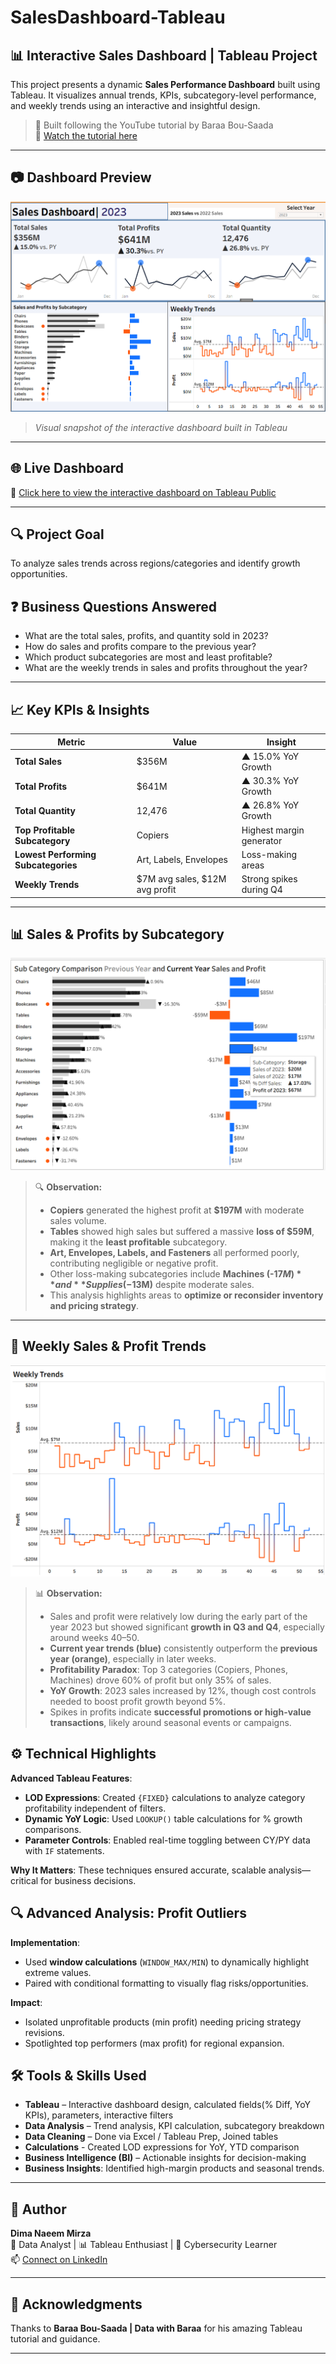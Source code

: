 # SalesDashboard-Tableau
## 📊 Interactive Sales Dashboard  | Tableau Project

This project presents a dynamic **Sales Performance Dashboard** built using Tableau. It visualizes annual trends, KPIs, subcategory-level performance, and weekly trends using an interactive and insightful design.

> 📌 Built following the YouTube tutorial by Baraa Bou-Saada  
> 🎥 [Watch the tutorial here](https://www.youtube.com/watch?v=dahrmqT5GD4&t=4366s)

---

## 📷 Dashboard Preview

![Sales Dashboard Preview](assets/SalesDashboard2023.png)  
> *Visual snapshot of the interactive dashboard built in Tableau*

---

## 🌐 Live Dashboard

🔗 [Click here to view the interactive dashboard on Tableau Public](https://public.tableau.com/app/profile/dima.naeem/viz/SalesDashboard_17428741637750/Dashboard1?publish=yes)

---
## 🔍 **Project Goal**  
To analyze sales trends across regions/categories and identify growth opportunities.  

## ❓ Business Questions Answered

- What are the total sales, profits, and quantity sold in 2023?
- How do sales and profits compare to the previous year?
- Which product subcategories are most and least profitable?
- What are the weekly trends in sales and profits throughout the year?

---

## 📈 Key KPIs & Insights

| Metric              | Value      | Insight |
|---------------------|------------|---------|
| **Total Sales**     | $356M      | ▲ 15.0% YoY Growth |
| **Total Profits**   | $641M      | ▲ 30.3% YoY Growth |
| **Total Quantity**  | 12,476     | ▲ 26.8% YoY Growth |
| **Top Profitable Subcategory** | Copiers | Highest margin generator |
| **Lowest Performing Subcategories** | Art, Labels, Envelopes | Loss-making areas |
| **Weekly Trends**   | $7M avg sales, $12M avg profit | Strong spikes during Q4 |

---
## 📊 Sales & Profits by Subcategory

![Subcategory Sales and Profits](assets/SubcategoryChart.png)

> 🔍 **Observation:**  
> - **Copiers** generated the highest profit at **$197M** with moderate sales volume.  
> - **Tables** showed high sales but suffered a massive **loss of $59M**, making it the **least profitable** subcategory.  
> - **Art, Envelopes, Labels, and Fasteners** all performed poorly, contributing negligible or negative profit.  
> - Other loss-making subcategories include **Machines (-$17M)** and **Supplies (-$13M)** despite moderate sales.  
> - This analysis highlights areas to **optimize or reconsider inventory and pricing strategy**.

---

## 📆 Weekly Sales & Profit Trends

![Weekly Trends](assets/WeeklyTrends.png)

> 📊 **Observation:**  
> - Sales and profit were relatively low during the early part of the year 2023 but showed significant **growth in Q3 and Q4**, especially around weeks 40–50.  
> - **Current year trends (blue)** consistently outperform the **previous year (orange)**, especially in later weeks.  
>- **Profitability Paradox**: Top 3 categories (Copiers, Phones, Machines) drove 60% of profit but only 35% of sales.  
>- **YoY Growth**: 2023 sales increased by 12%, though cost controls needed to boost profit growth beyond 5%.
> - Spikes in profits indicate **successful promotions or high-value transactions**, likely around seasonal events or campaigns.


## ⚙️ **Technical Highlights**  
**Advanced Tableau Features**:  
- **LOD Expressions**: Created `{FIXED}` calculations to analyze category profitability independent of filters.  
- **Dynamic YoY Logic**: Used `LOOKUP()` table calculations for % growth comparisons.  
- **Parameter Controls**: Enabled real-time toggling between CY/PY data with `IF` statements.  

**Why It Matters**: These techniques ensured accurate, scalable analysis—critical for business decisions.  

## 🔍 Advanced Analysis: Profit Outliers
**Implementation**:  
- Used **window calculations** (`WINDOW_MAX/MIN`) to dynamically highlight extreme values.  
- Paired with conditional formatting to visually flag risks/opportunities.  

**Impact**:  
- Isolated unprofitable products (min profit) needing pricing strategy revisions.  
- Spotlighted top performers (max profit) for regional expansion.  


## 🛠️ Tools & Skills Used

- **Tableau** – Interactive dashboard design, calculated fields(% Diff, YoY KPIs), parameters, interactive filters
- **Data Analysis** – Trend analysis, KPI calculation, subcategory breakdown
- **Data Cleaning** – Done via Excel / Tableau Prep, Joined tables
- **Calculations** - Created LOD expressions for YoY, YTD comparison
- **Business Intelligence (BI)** – Actionable insights for decision-making
- **Business Insights**: Identified high-margin products and seasonal trends.  
---

## 🙋 Author

**Dima Naeem Mirza**  
🧠 Data Analyst | 📊 Tableau Enthusiast | 🔐 Cybersecurity Learner  
📫 [Connect on LinkedIn](https://www.linkedin.com/in/dimanaeem)

---

## 🙏 Acknowledgments

Thanks to **Baraa Bou-Saada | Data with Baraa** for his amazing Tableau tutorial and guidance.

---
